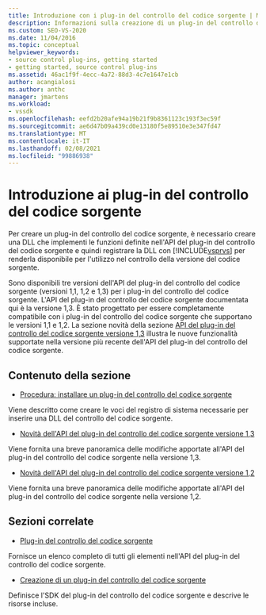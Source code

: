 ```yaml
---
title: Introduzione con i plug-in del controllo del codice sorgente | Microsoft Docs
description: Informazioni sulla creazione di un plug-in del controllo del codice sorgente che implementa le funzioni definite nell'API del plug-in del controllo del codice sorgente per l'uso nel controllo della versione del codice sorgente.
ms.custom: SEO-VS-2020
ms.date: 11/04/2016
ms.topic: conceptual
helpviewer_keywords:
- source control plug-ins, getting started
- getting started, source control plug-ins
ms.assetid: 46ac1f9f-4ecc-4a72-88d3-4c7e1647e1cb
author: acangialosi
ms.author: anthc
manager: jmartens
ms.workload:
- vssdk
ms.openlocfilehash: eefd2b20afe94a19b21f9b8361123c193f3ec59f
ms.sourcegitcommit: ae6d47b09a439cd0e13180f5e89510e3e347fd47
ms.translationtype: MT
ms.contentlocale: it-IT
ms.lasthandoff: 02/08/2021
ms.locfileid: "99886938"
---
```

# <a name="get-started-with-source-control-plug-ins"></a>Introduzione ai plug-in del controllo del codice sorgente
Per creare un plug-in del controllo del codice sorgente, è necessario creare una DLL che implementi le funzioni definite nell'API del plug-in del controllo del codice sorgente e quindi registrare la DLL con [!INCLUDE[vsprvs](../../code-quality/includes/vsprvs_md.md)] per renderla disponibile per l'utilizzo nel controllo della versione del codice sorgente.

 Sono disponibili tre versioni dell'API del plug-in del controllo del codice sorgente (versioni 1,1, 1,2 e 1,3) per i plug-in del controllo del codice sorgente. L'API del plug-in del controllo del codice sorgente documentata qui è la versione 1,3. È stato progettato per essere completamente compatibile con i plug-in del controllo del codice sorgente che supportano le versioni 1,1 e 1,2. La sezione novità della sezione [API del plug-in del controllo del codice sorgente versione 1,3](../../extensibility/internals/what-s-new-in-the-source-control-plug-in-api-version-1-3.md) illustra le nuove funzionalità supportate nella versione più recente dell'API del plug-in del controllo del codice sorgente.

## <a name="in-this-section"></a>Contenuto della sezione
- [Procedura: installare un plug-in del controllo del codice sorgente](../../extensibility/internals/how-to-install-a-source-control-plug-in.md)

 Viene descritto come creare le voci del registro di sistema necessarie per inserire una DLL del controllo del codice sorgente.

- [Novità dell'API del plug-in del controllo del codice sorgente versione 1,3](../../extensibility/internals/what-s-new-in-the-source-control-plug-in-api-version-1-3.md)

 Viene fornita una breve panoramica delle modifiche apportate all'API del plug-in del controllo del codice sorgente nella versione 1,3.

- [Novità dell'API del plug-in del controllo del codice sorgente versione 1,2](../../extensibility/internals/what-s-new-in-the-source-control-plug-in-api-version-1-2.md)

 Viene fornita una breve panoramica delle modifiche apportate all'API del plug-in del controllo del codice sorgente nella versione 1,2.

## <a name="related-sections"></a>Sezioni correlate
- [Plug-in del controllo del codice sorgente](../../extensibility/source-control-plug-ins.md)

 Fornisce un elenco completo di tutti gli elementi nell'API del plug-in del controllo del codice sorgente.

- [Creazione di un plug-in del controllo del codice sorgente](../../extensibility/internals/creating-a-source-control-plug-in.md)

 Definisce l'SDK del plug-in del controllo del codice sorgente e descrive le risorse incluse.
